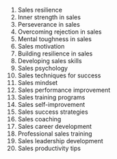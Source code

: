 1. Sales resilience
2. Inner strength in sales
3. Perseverance in sales
4. Overcoming rejection in sales
5. Mental toughness in sales
6. Sales motivation
7. Building resilience in sales
8. Developing sales skills
9. Sales psychology
10. Sales techniques for success
11. Sales mindset
12. Sales performance improvement
13. Sales training programs
14. Sales self-improvement
15. Sales success strategies
16. Sales coaching
17. Sales career development
18. Professional sales training
19. Sales leadership development
20. Sales productivity tips
